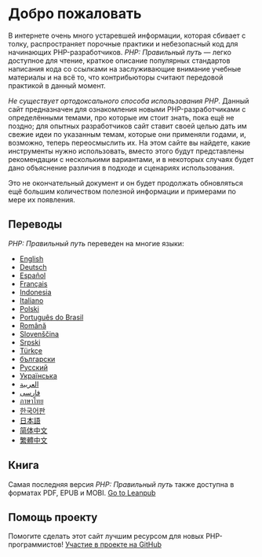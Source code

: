 # Добро пожаловать

В интернете очень много устаревшей информации, которая сбивает с толку, распространяет
порочные практики и небезопасный код для начинающих PHP-разработчиков.
_PHP: Правильный путь_ — легко доступное для чтение, краткое описание популярных стандартов 
написания кода со ссылками на заслуживающие внимание учебные материалы и на всё то,
что контрибьюторы считают передовой практикой в данный момент.

_Не существует ортодоксального способа использования PHP_. Данный сайт предназначен для
ознакомления новыми PHP-разработчиками с определёнными темами, про которые им стоит знать,
пока ещё не поздно; для опытных разработчиков сайт ставит своей целью дать им свежие идеи по
указанным темам, которые они применяли годами, и, возможно, теперь переосмыслить их.
На этом сайте вы найдете, какие инструменты нужно использовать, вместо этого будут
представлены рекомендации с несколькими вариантами, и в некоторых случаях будет дано
объяснение различия в подходе и сценариях использования.

Это не окончательный документ и он будет продолжать обновляться ещё большим количеством
полезной информации и примерами по мере их появления.

## Переводы

_PHP: Правильный путь_ переведен на многие языки:

* [English](http://www.phptherightway.com)
* [Deutsch](http://rwetzlmayr.github.io/php-the-right-way)
* [Español](http://phpdevenezuela.github.io/php-the-right-way)
* [Français](http://eilgin.github.io/php-the-right-way/)
* [Indonesia](http://id.phptherightway.com)
* [Italiano](http://it.phptherightway.com)
* [Polski](http://pl.phptherightway.com)
* [Português do Brasil](http://br.phptherightway.com)
* [Română](https://bgui.github.io/php-the-right-way/)
* [Slovenščina](http://sl.phptherightway.com)
* [Srpski](http://phpsrbija.github.io/php-the-right-way/)
* [Türkçe](http://hkulekci.github.io/php-the-right-way/)
* [български](http://bg.phptherightway.com)
* [Русский](http://getjump.github.io/ru-php-the-right-way)
* [Українська](http://iflista.github.com/php-the-right-way)
* [العربية](https://adaroobi.github.io/php-the-right-way/)
* [فارسى](http://novid.github.io/php-the-right-way/)
* [ภาษาไทย](https://apzentral.github.io/php-the-right-way/)
* [한국어판](http://modernpug.github.io/php-the-right-way)
* [日本語](http://ja.phptherightway.com)
* [简体中文](http://laravel-china.github.io/php-the-right-way/)
* [繁體中文](http://laravel-taiwan.github.io/php-the-right-way)

## Книга

Самая последняя версия _PHP: Правильный путь_ также доступна в форматах PDF, EPUB и MOBI. [Go to Leanpub][1]

## Помощь проекту

Помогите сделать этот сайт лучшим ресурсом для новых PHP-программистов! [Участие в проекте на GitHub][2]

[1]: https://leanpub.com/phptherightway
[2]: https://github.com/codeguy/php-the-right-way/tree/gh-pages
